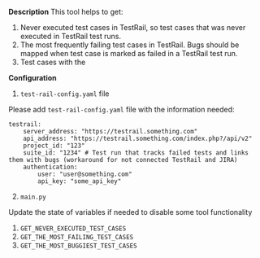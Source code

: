 **Description**
This tool helps to get:
1. Never executed test cases in TestRail, so test cases that was never executed in TestRail test runs.
2. The most frequently failing test cases in TestRail. Bugs should be mapped when test case is marked as failed in a TestRail test run.
3. Test cases with the


**Configuration**

1. `test-rail-config.yaml` file

Please add `test-rail-config.yaml` file with the information needed:


```
testrail:
    server_address: "https://testrail.something.com"
    api_address: "https://testrail.something.com/index.php?/api/v2"
    project_id: "123"
    suite_id: "1234" # Test run that tracks failed tests and links them with bugs (workaround for not connected TestRail and JIRA)
    authentication:
        user: "user@something.com"
        api_key: "some_api_key"
```

2. `main.py`

Update the state of variables if needed to disable some tool functionality
   1. `GET_NEVER_EXECUTED_TEST_CASES`
   2. `GET_THE_MOST_FAILING_TEST_CASES`
   3. `GET_THE_MOST_BUGGIEST_TEST_CASES`
